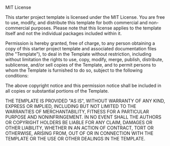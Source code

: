 MIT License

This starter project template is licensed under the MIT License. You are free to use, modify, and distribute this template for both commercial and non-commercial purposes. Please note that this license applies to the template itself and not the individual packages included within it.

Permission is hereby granted, free of charge, to any person obtaining a copy of this starter project template and associated documentation files (the "Template"), to deal in the Template without restriction, including without limitation the rights to use, copy, modify, merge, publish, distribute, sublicense, and/or sell copies of the Template, and to permit persons to whom the Template is furnished to do so, subject to the following conditions:

The above copyright notice and this permission notice shall be included in all copies or substantial portions of the Template.

THE TEMPLATE IS PROVIDED "AS IS", WITHOUT WARRANTY OF ANY KIND, EXPRESS OR IMPLIED, INCLUDING BUT NOT LIMITED TO THE WARRANTIES OF MERCHANTABILITY, FITNESS FOR A PARTICULAR PURPOSE AND NONINFRINGEMENT. IN NO EVENT SHALL THE AUTHORS OR COPYRIGHT HOLDERS BE LIABLE FOR ANY CLAIM, DAMAGES OR OTHER LIABILITY, WHETHER IN AN ACTION OF CONTRACT, TORT OR OTHERWISE, ARISING FROM, OUT OF OR IN CONNECTION WITH THE TEMPLATE OR THE USE OR OTHER DEALINGS IN THE TEMPLATE.
